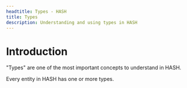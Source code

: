 ```yaml
---
headtitle: Types - HASH
title: Types
description: Understanding and using types in HASH
---
```


# Introduction

"Types" are one of the most important concepts to understand in HASH.

Every entity in HASH has one or more types.